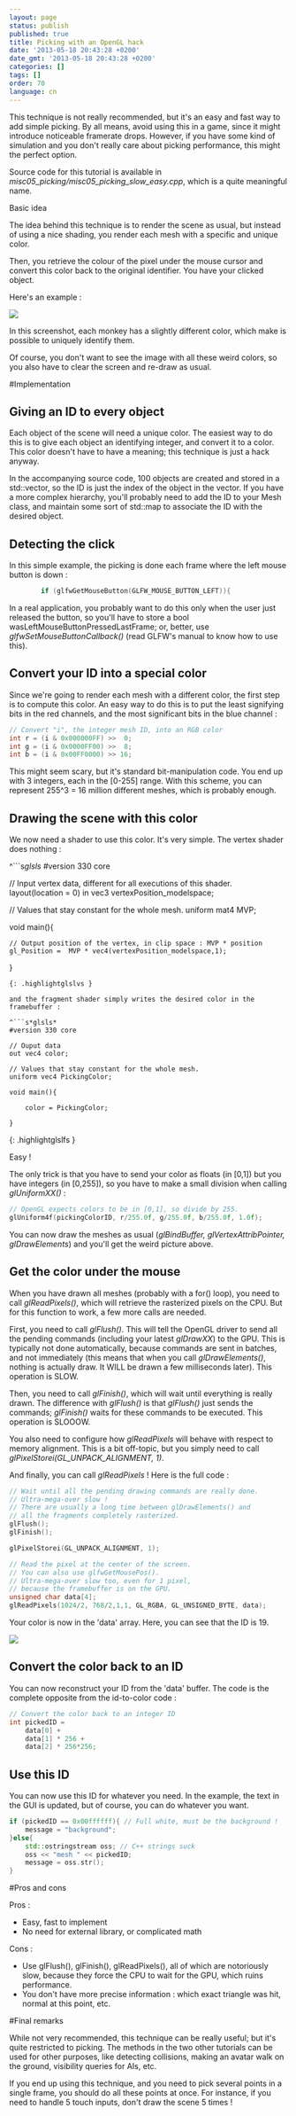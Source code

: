 ```yaml
---
layout: page
status: publish
published: true
title: Picking with an OpenGL hack
date: '2013-05-18 20:43:28 +0200'
date_gmt: '2013-05-18 20:43:28 +0200'
categories: []
tags: []
order: 70
language: cn
---
```


This technique is not really recommended, but it's an easy and fast way to add simple picking. By all means, avoid using this in a game, since it might introduce noticeable framerate drops. However, if you have some kind of simulation and you don't really care about picking performance, this might the perfect option.

Source code for this tutorial is available in *misc05_picking/misc05_picking_slow_easy.cpp*, which is a quite meaningful name.

Basic idea

The idea behind this technique is to render the scene as usual, but instead of using a nice shading, you render each mesh with a specific and unique color.

Then, you retrieve the colour of the pixel under the mouse cursor and convert this color back to the original identifier. You have your clicked object.

Here's an example :

![]({{site.baseurl}}/assets/images/tuto-picking-color/UniqueColors.png)


In this screenshot, each monkey has a slightly different color, which make is possible to uniquely identify them.

Of course, you don't want to see the image with all these weird colors, so you also have to clear the screen and re-draw as usual.

#Implementation


## Giving an ID to every object

Each object of the scene will need a unique color. The easiest way to do this is to give each object an identifying integer, and convert it to a color. This color doesn't have to have a meaning; this technique is just a hack anyway.

In the accompanying source code, 100 objects are created and stored in a std::vector, so the ID is just the index of the object in the vector. If you have a more complex hierarchy, you'll probably need to add the ID to your Mesh class, and maintain some sort of std::map to associate the ID with the desired object.

 

## Detecting the click

In this simple example, the picking is done each frame where the left mouse button is down :

``` cpp
		if (glfwGetMouseButton(GLFW_MOUSE_BUTTON_LEFT)){
```

In a real application, you probably want to do this only when the user just released the button, so you'll have to store a bool wasLeftMouseButtonPressedLastFrame; or, better, use *glfwSetMouseButtonCallback()* (read GLFW's manual to know how to use this).

## Convert your ID into a special color

Since we're going to render each mesh with a different color, the first step is to compute this color. An easy way to do this is to put the least signifying bits in the red channels, and the most significant bits in the blue channel :

``` cpp
// Convert "i", the integer mesh ID, into an RGB color
int r = (i & 0x000000FF) >>  0;
int g = (i & 0x0000FF00) >>  8;
int b = (i & 0x00FF0000) >> 16;
```

This might seem scary, but it's standard bit-manipulation code. You end up with 3 integers, each in the [0-255] range. With this scheme, you can represent 255^3 = 16 million different meshes, which is probably enough.

## Drawing the scene with this color

We now need a shader to use this color. It's very simple. The vertex shader does nothing :

^```s*glsls*
#version 330 core

// Input vertex data, different for all executions of this shader.
layout(location = 0) in vec3 vertexPosition_modelspace;

// Values that stay constant for the whole mesh.
uniform mat4 MVP;

void main(){

    // Output position of the vertex, in clip space : MVP * position
    gl_Position =  MVP * vec4(vertexPosition_modelspace,1);

}
```
{: .highlightglslvs }

and the fragment shader simply writes the desired color in the framebuffer :

^```s*glsls*
#version 330 core

// Ouput data
out vec4 color;

// Values that stay constant for the whole mesh.
uniform vec4 PickingColor;

void main(){

    color = PickingColor;

}
```
{: .highlightglslfs }

Easy !

The only trick is that you have to send your color as floats (in [0,1]) but you have integers (in [0,255]), so you have to make a small division when calling *glUniformXX()* :

``` cpp
// OpenGL expects colors to be in [0,1], so divide by 255.
glUniform4f(pickingColorID, r/255.0f, g/255.0f, b/255.0f, 1.0f);
```

You can now draw the meshes as usual (*glBindBuffer, glVertexAttribPointer, glDrawElements*) and you'll get the weird picture above.

 

## Get the color under the mouse

When you have drawn all meshes (probably with a for() loop), you need to call *glReadPixels()*, which will retrieve the rasterized pixels on the CPU. But for this function to work, a few more calls are needed.

First, you need to call *glFlush()*. This will tell the OpenGL driver to send all the pending commands (including your latest *glDrawXX*) to the GPU. This is typically not done automatically, because commands are sent in batches, and not immediately (this means that when you call *glDrawElements()*, nothing is actually draw. It WILL be drawn a few milliseconds later). This operation is SLOW.

Then, you need to call *glFinish()*, which will wait until everything is really drawn. The difference with *glFlush()* is that *glFlush()* just sends the commands; *glFinish()* waits for these commands to be executed. This operation is SLOOOW.

You also need to configure how *glReadPixels* will behave with respect to memory alignment. This is a bit off-topic, but you simply need to call *glPixelStorei(GL_UNPACK_ALIGNMENT, 1)*.

And finally, you can call *glReadPixels* ! Here is the full code :

``` cpp
// Wait until all the pending drawing commands are really done.
// Ultra-mega-over slow ! 
// There are usually a long time between glDrawElements() and
// all the fragments completely rasterized.
glFlush();
glFinish(); 

glPixelStorei(GL_UNPACK_ALIGNMENT, 1);

// Read the pixel at the center of the screen.
// You can also use glfwGetMousePos().
// Ultra-mega-over slow too, even for 1 pixel, 
// because the framebuffer is on the GPU.
unsigned char data[4];
glReadPixels(1024/2, 768/2,1,1, GL_RGBA, GL_UNSIGNED_BYTE, data);
```

Your color is now in the 'data' array. Here, you can see that the ID is 19.

![]({{site.baseurl}}/assets/images/tuto-picking-color/DataArray.png)


## Convert the color back to an ID

You can now reconstruct your ID from the 'data' buffer. The code is the complete opposite from the id-to-color code :

``` cpp
// Convert the color back to an integer ID
int pickedID = 
	data[0] + 
	data[1] * 256 +
	data[2] * 256*256;
```

## Use this ID

You can now use this ID for whatever you need. In the example, the text in the GUI is updated, but of course, you can do whatever you want.

``` cpp
if (pickedID == 0x00ffffff){ // Full white, must be the background !
	message = "background";
}else{
	std::ostringstream oss; // C++ strings suck
	oss << "mesh " << pickedID;
	message = oss.str();
}
```

#Pros and cons

Pros :

* Easy, fast to implement
* No need for external library, or complicated math

Cons :

* Use glFlush(), glFinish(), glReadPixels(), all of which are notoriously slow, because they force the CPU to wait for the GPU, which ruins performance.
* You don't have more precise information : which exact triangle was hit, normal at this point, etc.

 

#Final remarks

While not very recommended, this technique can be really useful; but it's quite restricted to picking. The methods in the two other tutorials can be used for other purposes, like detecting collisions, making an avatar walk on the ground, visibility queries for AIs, etc.

If you end up using this technique, and you need to pick several points in a single frame, you should do all these points at once. For instance, if you need to handle 5 touch inputs, don't draw the scene 5 times !

 
